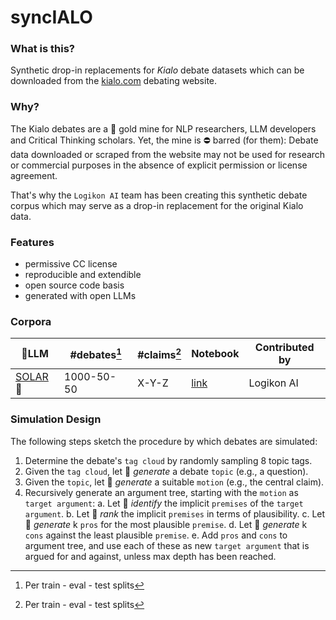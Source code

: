 # syncIALO

### What is this?

Synthetic drop-in replacements for _Kialo_ debate datasets which can be downloaded from the [kialo.com](https://kialo.com) debating website.

### Why?

The Kialo debates are a 👑 gold mine for NLP researchers, LLM developers and Critical Thinking scholars. Yet, the mine is ⛔️ barred (for them): Debate data downloaded or scraped from the website may not be used for research or commercial purposes in the absence of explicit permission or license agreement.

That's why the `Logikon AI` team has been creating this synthetic debate corpus which may serve as a drop-in replacement for the original Kialo data.

### Features

- permissive CC license
- reproducible and extendible
- open source code basis
- generated with open LLMs

### Corpora

| 🤖LLM | #debates[^1] | #claims[^1] | Notebook | Contributed by |
|---|---|---|---|---|
|[SOLAR](https://huggingface.co/upstage/SOLAR-10.7B-Instruct-v1.0)🤗|1000-50-50|X-Y-Z|[link](src/solar-ipynb)|Logikon AI|

[^1]: Per train - eval - test splits

### Simulation Design

The following steps sketch the procedure by which debates are simulated:

1. Determine the debate's `tag cloud` by randomly sampling 8 topic tags.
2. Given the `tag cloud`, let 🤖 _generate_ a debate `topic` (e.g., a question).
3. Given the `topic`, let 🤖 _generate_ a suitable `motion` (e.g., the central claim).
4. Recursively generate an argument tree, starting with the `motion` as `target argument`:
   a. Let 🤖 _identify_ the implicit `premises` of the `target argument`.
   b. Let 🤖 _rank_ the implicit `premises` in terms of plausibility.
   c. Let 🤖 _generate_ k `pros` for the most plausible `premise`.
   d. Let 🤖 _generate_ k `cons` against the least plausible `premise`.
   e. Add `pros` and `cons` to argument tree, and use each of these as new `target argument` that is argued for and against, unless max depth has been reached.

